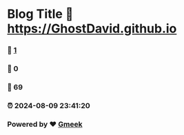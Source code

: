 # Blog Title :link: https://GhostDavid.github.io 
### :page_facing_up: [1](https://GhostDavid.github.io/tag.html) 
### :speech_balloon: 0 
### :hibiscus: 69 
### :alarm_clock: 2024-08-09 23:41:20 
### Powered by :heart: [Gmeek](https://github.com/Meekdai/Gmeek)

